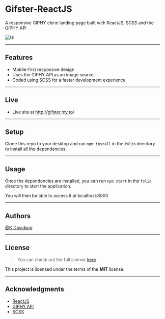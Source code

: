 # Gifster-ReactJS

A responsive GIPHY clone landing page built with ReactJS, SCSS and the GIPHY API

![UI](https://i.postimg.cc/PxYkkxr3/GIF-21-05-2022-03-15-23.gif)

---

## Features

-   Mobile-first responsive design
-   Uses the GIPHY API as an image source
-   Coded using SCSS for a faster development experience

---

## Live

-   Live site at http://gifster.my.to/

---

## Setup

Clone this repo to your desktop and run `npm install` in the `folio` directory to install all the dependencies.

---

## Usage

Once the dependencies are installed, you can run `npm start` in the `folio` directory to start the application.

You will then be able to access it at localhost:8000

---

## Authors

[@K Davidson](mailto:kaushdavidson@icloud.com)

---

## License

> You can check out the full license [here](LICENSE)

This project is licensed under the terms of the **MIT** license.

---

## Acknowledgments

-   [ReactJS](https://reactjs.org/docs/getting-started.html)
-   [GIPHY API](https://developers.giphy.com/docs/api#quick-start-guide)
-   [SCSS](https://sass-lang.com/documentation)
